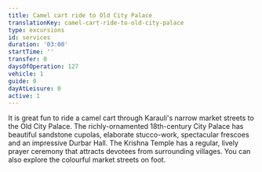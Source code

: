 ```yaml
---
title: Camel cart ride to Old City Palace
translationKey: camel-cart-ride-to-old-city-palace
type: excursions
id: services
duration: '03:00'
startTime: ''
transfer: 0
daysOfOperation: 127
vehicle: 1
guide: 0
dayAtLeisure: 0
active: 1
---
```

It is great fun to ride a camel cart through Karauli's narrow market streets to the Old City Palace. The richly-ornamented 18th-century City Palace has beautiful sandstone cupolas, elaborate stucco-work, spectacular frescoes and an impressive Durbar Hall. The Krishna Temple has a regular, lively prayer ceremony that attracts devotees from surrounding villages. You can also explore the colourful market streets on foot.